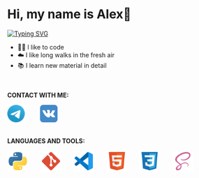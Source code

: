 <h1>Hi, my name is Alex👋</h1>

[![Typing SVG](https://readme-typing-svg.demolab.com?font=Manrope&weight=700&size=30&pause=1000&color=4B8BBE&background=FFFFDD00&width=435&lines=I'm+a+Python+Developer)](https://git.io/typing-svg)

- 👨‍💻 I like to code
- ☁️ I like long walks in the fresh air
- 📚 I learn new material in detail

<br />

**CONTACT WITH ME:**

<div style="display: flex;">
	<a href="https://t.me/agluzhin"><img src="img/telegram-icon.svg" style="width: 40px; height: 40px;" /></a>&nbsp; &nbsp; &nbsp; &nbsp; &nbsp;<a href="https://vk.com/a.luzhin74"><img src="img/vk-icon.svg" style="width: 40px; height: 40px;" /></a>&nbsp; &nbsp; &nbsp; &nbsp; &nbsp;
</div>

<br />

**LANGUAGES AND TOOLS:**

<div style="display: flex;">
	<img src="img/python-icon.svg" style="width: 48px; height: 48px;" />&nbsp; &nbsp; &nbsp; &nbsp;<img src="img/git-icon.svg" style="width: 48px; height: 48px;" />&nbsp; &nbsp; &nbsp; &nbsp;<img src="img/vscode-icon.svg" style="width: 48px; height: 48px;" />&nbsp; &nbsp; &nbsp; &nbsp;<img src="img/html-icon.svg" style="width: 48px; height: 48px;" /> &nbsp; &nbsp; &nbsp; &nbsp;<img src="img/css-icon.svg" style="width: 48px; height: 48px;" /> &nbsp; &nbsp; &nbsp; &nbsp;<img src="img/sass-icon.svg" style="width: 48px; height: 48px;" />
</div>
